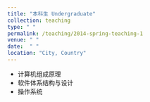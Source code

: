```yaml
---
title: "本科生 Undergraduate"
collection: teaching
type: " "
permalink: /teaching/2014-spring-teaching-1
venue: " "
date:  " "
location: "City, Country"
---
```

- 计算机组成原理
- 软件体系结构与设计
- 操作系统
